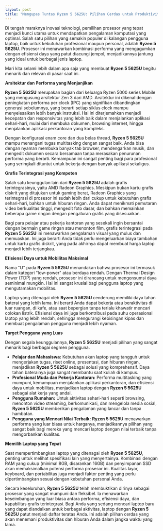 ```yaml
---
layout: post
title: "Mengupas Tuntas Ryzen 5 5625U: Pilihan Cerdas untuk Produktivitas dan Hiburan"
---
```


Di tengah maraknya inovasi teknologi, pemilihan prosesor yang tepat menjadi kunci utama untuk mendapatkan pengalaman komputasi yang optimal. Salah satu pilihan yang semakin populer di kalangan pengguna laptop, baik untuk kebutuhan profesional maupun personal, adalah **Ryzen 5 5625U**. Prosesor ini menawarkan kombinasi performa yang mengagumkan dengan efisiensi daya yang patut diacungi jempol, menjadikannya jantung yang ideal untuk berbagai jenis laptop.

Mari kita selami lebih dalam apa saja yang membuat **Ryzen 5 5625U** begitu menarik dan relevan di pasar saat ini.

**Arsitektur dan Performa yang Menjanjikan**

**Ryzen 5 5625U** merupakan bagian dari keluarga Ryzen 5000 series Mobile yang mengusung arsitektur Zen 3 dari AMD. Arsitektur ini dikenal dengan peningkatan performa per clock (IPC) yang signifikan dibandingkan generasi sebelumnya, yang berarti setiap siklus clock mampu menyelesaikan lebih banyak instruksi. Hal ini diterjemahkan menjadi kecepatan dan responsivitas yang lebih baik dalam menjalankan aplikasi sehari-hari, mulai dari membuka dokumen, browsing internet, hingga menjalankan aplikasi perkantoran yang kompleks.

Dengan konfigurasi enam core dan dua belas thread, **Ryzen 5 5625U** mampu menangani tugas multitasking dengan sangat baik. Anda bisa dengan nyaman membuka banyak tab browser, mendengarkan musik, dan mengedit dokumen secara bersamaan tanpa merasakan penurunan performa yang berarti. Kemampuan ini sangat penting bagi para profesional yang seringkali dituntut untuk bekerja dengan banyak aplikasi sekaligus.

**Grafis Terintegrasi yang Kompeten**

Salah satu keunggulan lain dari **Ryzen 5 5625U** adalah grafis terintegrasinya, yaitu AMD Radeon Graphics. Meskipun bukan kartu grafis diskrit yang ditujukan untuk gaming berat, Radeon Graphics yang terintegrasi di prosesor ini sudah lebih dari cukup untuk kebutuhan grafis sehari-hari, bahkan untuk hiburan ringan. Anda dapat menikmati pemutaran video berkualitas tinggi, mengedit foto dasar, dan bahkan memainkan beberapa game ringan dengan pengaturan grafis yang disesuaikan.

Bagi para pelajar atau pekerja kantoran yang sesekali ingin bersantai dengan bermain game ringan atau menonton film, grafis terintegrasi pada **Ryzen 5 5625U** ini menawarkan pengalaman visual yang mulus dan memuaskan. Ini juga berarti Anda tidak perlu mengeluarkan biaya tambahan untuk kartu grafis diskrit, yang pada akhirnya dapat membuat harga laptop menjadi lebih terjangkau.

**Efisiensi Daya untuk Mobilitas Maksimal**

Nama "U" pada **Ryzen 5 5625U** menandakan bahwa prosesor ini termasuk dalam kategori "low-power" atau berdaya rendah. Dengan Thermal Design Power (TDP) yang rendah, prosesor ini dirancang untuk mengonsumsi daya seminimal mungkin. Hal ini sangat krusial bagi pengguna laptop yang mengutamakan mobilitas.

Laptop yang ditenagai oleh **Ryzen 5 5625U** cenderung memiliki daya tahan baterai yang lebih lama. Ini berarti Anda dapat bekerja atau beraktivitas di luar ruangan, di kafe, atau saat bepergian tanpa terlalu khawatir mencari colokan listrik. Efisiensi daya ini juga berkontribusi pada suhu operasional laptop yang lebih rendah, sehingga mengurangi kebisingan kipas dan membuat pengalaman pengguna menjadi lebih nyaman.

**Target Pengguna yang Luas**

Dengan segala keunggulannya, **Ryzen 5 5625U** menjadi pilihan yang sangat menarik bagi berbagai segmen pengguna.

*   **Pelajar dan Mahasiswa:** Kebutuhan akan laptop yang tangguh untuk mengerjakan tugas, riset online, presentasi, dan hiburan ringan, menjadikan **Ryzen 5 5625U** sebagai solusi yang komprehensif. Daya tahan baterainya juga sangat membantu saat kuliah di kampus.
*   **Profesional Muda dan Pekerja Kantoran:** Performa multitasking yang mumpuni, kemampuan menjalankan aplikasi perkantoran, dan efisiensi daya untuk mobilitas, menjadikan laptop dengan **Ryzen 5 5625U** sebagai alat kerja yang andal.
*   **Pengguna Rumahan:** Untuk aktivitas sehari-hari seperti browsing, menonton video streaming, berkomunikasi, dan mengelola media sosial, **Ryzen 5 5625U** memberikan pengalaman yang lancar dan tanpa hambatan.
*   **Pengguna yang Mencari Nilai Terbaik:** **Ryzen 5 5625U** menawarkan performa yang luar biasa untuk harganya, menjadikannya pilihan yang sangat baik bagi mereka yang mencari laptop dengan nilai terbaik tanpa mengorbankan kualitas.

**Memilih Laptop yang Tepat**

Saat mempertimbangkan laptop yang ditenagai oleh **Ryzen 5 5625U**, penting untuk melihat spesifikasi lain yang menyertainya. Kombinasi dengan RAM yang cukup (minimal 8GB, disarankan 16GB) dan penyimpanan SSD akan memaksimalkan potensi performa prosesor ini. Kualitas layar, keyboard, dan portabilitas juga menjadi faktor penting yang perlu dipertimbangkan sesuai dengan kebutuhan personal Anda.

Secara keseluruhan, **Ryzen 5 5625U** telah membuktikan dirinya sebagai prosesor yang sangat mumpuni dan fleksibel. Ia menawarkan keseimbangan yang luar biasa antara performa, efisiensi daya, dan kapabilitas grafis terintegrasi. Bagi Anda yang sedang mencari laptop baru yang dapat diandalkan untuk berbagai aktivitas, laptop dengan **Ryzen 5 5625U** patut menjadi daftar teratas Anda. Ini adalah pilihan cerdas yang akan menemani produktivitas dan hiburan Anda dalam jangka waktu yang lama.
